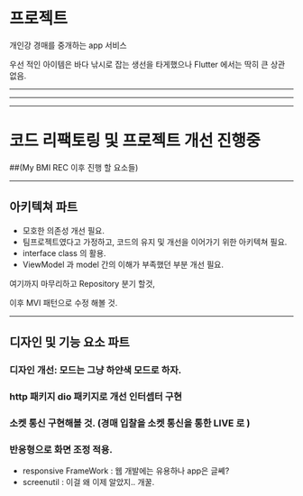 # 프로젝트

개인강 경매를 중개하는 app 서비스

우선 적인 아이템은 바다 낚시로 잡는 생선을 타게했으나
Flutter 에서는 딱히 큰 상관 없음.

---
---
---
# 코드 리팩토링 및 프로젝트 개선 진행중
##(My BMI REC 이후 진행 할 요소들)

---
## 아키텍쳐 파트
- 모호한  의존성  개선 필요. 
- 팀프로젝트였다고 가정하고, 코드의 유지 및 개선을 이어가기 위한 아키텍쳐 필요.
- interface class 의 활용.
- ViewModel 과 model 간의 이해가 부족했던 부분 개선 필요.

여기까지 마무리하고 Repository 분기 할것,

이후 MVI 패턴으로 수정 해볼 것.

---

## 디자인 및 기능 요소 파트

### 디자인 개선: 모드는 그냥 하얀색 모드로 하자.
### http 패키지 dio  패키지로 개선 인터셉터 구현
### 소켓 통신 구현해볼 것. (경매 입찰을 소켓 통신을 통한 LIVE 로 )
### 반응형으로 화면 조정 적용.
 - responsive FrameWork : 웹 개발에는 유용하나 app은 글쎼?
 - screenutil : 이걸 왜 이제 알았지.. 개꿀.

